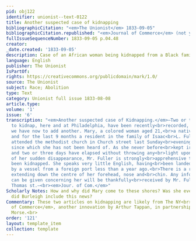 ```yaml
---
pid: obj122
identifier: unionist--text-0122
title: Another suspected case of kidnapping
bibliographicCitation: "<em>The Unionist</em> 1833-09-05"
bibliographicCitation.republished: "<em>Journal of Commerce</em> (not yet researched)"
fullIssueSequenceNumber: 1833-09-05 p.04.48
creator: 
_date.created: '1833-09-05'
description: Case of an African woman being kidnapped from a Black family in Philadelphia
language: English
publisher: The Unionist
IsPartOf: 
rights: https://creativecommons.org/publicdomain/mark/1.0/
source: The Unionist
subject: Race; Abolition
type: Text
category: Unionist full issue 1833-08-08
article.type: 
volume: '1'
issue: '6'
transcription: "<em>Another suspected case of Kidnapping.</em>—Two or three attempts
  to kidnap, here and at Philadelphia, have been recently<br>recorded, and we fear
  we have now to add another. Mary, a colored woman aged 21,<br>a native of Africa,
  and for the last 9 months a resident in the family of Isaac<br>L. Fuller, [colored],
  attended the methodist church in Church street last Sunday<br>evening as usual,
  since which she has not been heard of. As she never before<br>kept irregular hours,
  and two or three days have elapsed without throwing any<br>light upon the cause
  of her sudden disappearance, Mr. Fuller is strongly<br>apprehensive that she has
  been kidnapped. She speaks very little English, having<br>been landed on our shores
  by a vessel from a foreign port less than a year ago.<br>There is a remarkable streak
  extending down the centre of her forehead, nose and<br>chin. Any information which
  can be given concerning her will be thankfully<br>received by Mr. Fuller, No. 33.
  Thomas st.—<br><em>Jour. of Com.</em>"
Scholarly Notes: How and why did Mary come to these shores? Was she ever found? Why
  did Burleigh include this news?
Commentary: These two articles on kidnapping are likely from The NY<br><em>Journal
  of Commerce</em>, another innovation by Arthur Tappan, in partnership with Samuel
  Morse.<br>
order: '121'
layout: template_item
collection: template
---
```

